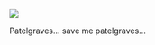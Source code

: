 
![](https://i.pinimg.com/736x/d5/0d/d6/d50dd64fecb454d594bdc4e6dda72c19.jpg)

Patelgraves... save me patelgraves...
